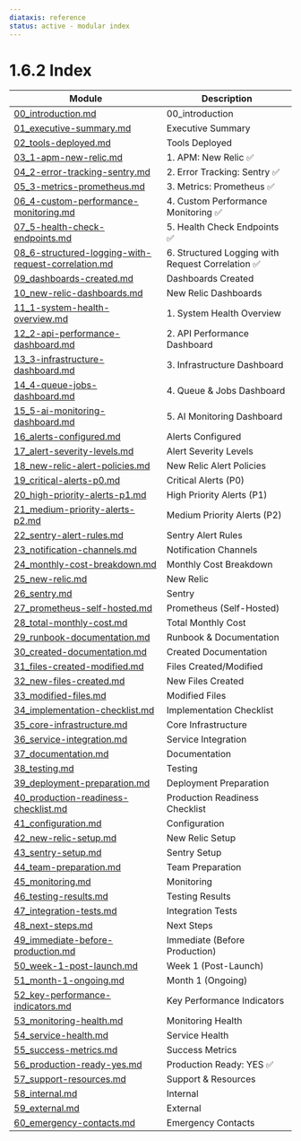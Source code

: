 ```yaml
---
diataxis: reference
status: active - modular index
---
```


# 1.6.2 Index

| Module | Description |
|--------|-------------|
| [00_introduction.md](00_introduction.md) | 00_introduction |
| [01_executive-summary.md](01_executive-summary.md) | Executive Summary |
| [02_tools-deployed.md](02_tools-deployed.md) | Tools Deployed |
| [03_1-apm-new-relic.md](03_1-apm-new-relic.md) | 1. APM: New Relic ✅ |
| [04_2-error-tracking-sentry.md](04_2-error-tracking-sentry.md) | 2. Error Tracking: Sentry ✅ |
| [05_3-metrics-prometheus.md](05_3-metrics-prometheus.md) | 3. Metrics: Prometheus ✅ |
| [06_4-custom-performance-monitoring.md](06_4-custom-performance-monitoring.md) | 4. Custom Performance Monitoring ✅ |
| [07_5-health-check-endpoints.md](07_5-health-check-endpoints.md) | 5. Health Check Endpoints ✅ |
| [08_6-structured-logging-with-request-correlation.md](08_6-structured-logging-with-request-correlation.md) | 6. Structured Logging with Request Correlation ✅ |
| [09_dashboards-created.md](09_dashboards-created.md) | Dashboards Created |
| [10_new-relic-dashboards.md](10_new-relic-dashboards.md) | New Relic Dashboards |
| [11_1-system-health-overview.md](11_1-system-health-overview.md) | 1. System Health Overview |
| [12_2-api-performance-dashboard.md](12_2-api-performance-dashboard.md) | 2. API Performance Dashboard |
| [13_3-infrastructure-dashboard.md](13_3-infrastructure-dashboard.md) | 3. Infrastructure Dashboard |
| [14_4-queue-jobs-dashboard.md](14_4-queue-jobs-dashboard.md) | 4. Queue & Jobs Dashboard |
| [15_5-ai-monitoring-dashboard.md](15_5-ai-monitoring-dashboard.md) | 5. AI Monitoring Dashboard |
| [16_alerts-configured.md](16_alerts-configured.md) | Alerts Configured |
| [17_alert-severity-levels.md](17_alert-severity-levels.md) | Alert Severity Levels |
| [18_new-relic-alert-policies.md](18_new-relic-alert-policies.md) | New Relic Alert Policies |
| [19_critical-alerts-p0.md](19_critical-alerts-p0.md) | Critical Alerts (P0) |
| [20_high-priority-alerts-p1.md](20_high-priority-alerts-p1.md) | High Priority Alerts (P1) |
| [21_medium-priority-alerts-p2.md](21_medium-priority-alerts-p2.md) | Medium Priority Alerts (P2) |
| [22_sentry-alert-rules.md](22_sentry-alert-rules.md) | Sentry Alert Rules |
| [23_notification-channels.md](23_notification-channels.md) | Notification Channels |
| [24_monthly-cost-breakdown.md](24_monthly-cost-breakdown.md) | Monthly Cost Breakdown |
| [25_new-relic.md](25_new-relic.md) | New Relic |
| [26_sentry.md](26_sentry.md) | Sentry |
| [27_prometheus-self-hosted.md](27_prometheus-self-hosted.md) | Prometheus (Self-Hosted) |
| [28_total-monthly-cost.md](28_total-monthly-cost.md) | Total Monthly Cost |
| [29_runbook-documentation.md](29_runbook-documentation.md) | Runbook & Documentation |
| [30_created-documentation.md](30_created-documentation.md) | Created Documentation |
| [31_files-created-modified.md](31_files-created-modified.md) | Files Created/Modified |
| [32_new-files-created.md](32_new-files-created.md) | New Files Created |
| [33_modified-files.md](33_modified-files.md) | Modified Files |
| [34_implementation-checklist.md](34_implementation-checklist.md) | Implementation Checklist |
| [35_core-infrastructure.md](35_core-infrastructure.md) | Core Infrastructure |
| [36_service-integration.md](36_service-integration.md) | Service Integration |
| [37_documentation.md](37_documentation.md) | Documentation |
| [38_testing.md](38_testing.md) | Testing |
| [39_deployment-preparation.md](39_deployment-preparation.md) | Deployment Preparation |
| [40_production-readiness-checklist.md](40_production-readiness-checklist.md) | Production Readiness Checklist |
| [41_configuration.md](41_configuration.md) | Configuration |
| [42_new-relic-setup.md](42_new-relic-setup.md) | New Relic Setup |
| [43_sentry-setup.md](43_sentry-setup.md) | Sentry Setup |
| [44_team-preparation.md](44_team-preparation.md) | Team Preparation |
| [45_monitoring.md](45_monitoring.md) | Monitoring |
| [46_testing-results.md](46_testing-results.md) | Testing Results |
| [47_integration-tests.md](47_integration-tests.md) | Integration Tests |
| [48_next-steps.md](48_next-steps.md) | Next Steps |
| [49_immediate-before-production.md](49_immediate-before-production.md) | Immediate (Before Production) |
| [50_week-1-post-launch.md](50_week-1-post-launch.md) | Week 1 (Post-Launch) |
| [51_month-1-ongoing.md](51_month-1-ongoing.md) | Month 1 (Ongoing) |
| [52_key-performance-indicators.md](52_key-performance-indicators.md) | Key Performance Indicators |
| [53_monitoring-health.md](53_monitoring-health.md) | Monitoring Health |
| [54_service-health.md](54_service-health.md) | Service Health |
| [55_success-metrics.md](55_success-metrics.md) | Success Metrics |
| [56_production-ready-yes.md](56_production-ready-yes.md) | Production Ready: YES ✅ |
| [57_support-resources.md](57_support-resources.md) | Support & Resources |
| [58_internal.md](58_internal.md) | Internal |
| [59_external.md](59_external.md) | External |
| [60_emergency-contacts.md](60_emergency-contacts.md) | Emergency Contacts |
